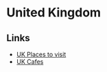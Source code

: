 # United Kingdom

## Links
* [UK Places to visit](https://goo.gl/maps/HcZKxnYFY5bQF5QL6)
* [UK Cafes](https://goo.gl/maps/PNg2MbECrhACVqrA7)
